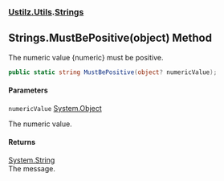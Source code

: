 ### [Ustilz.Utils](Ustilz.Utils.md 'Ustilz.Utils').[Strings](Ustilz.Utils.Strings.md 'Ustilz.Utils.Strings')

## Strings.MustBePositive(object) Method

The numeric value {numeric} must be positive.

```csharp
public static string MustBePositive(object? numericValue);
```
#### Parameters

<a name='Ustilz.Utils.Strings.MustBePositive(object).numericValue'></a>

`numericValue` [System.Object](https://docs.microsoft.com/en-us/dotnet/api/System.Object 'System.Object')

The numeric value.

#### Returns
[System.String](https://docs.microsoft.com/en-us/dotnet/api/System.String 'System.String')  
The message.